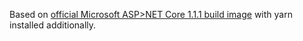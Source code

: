Based on [official Microsoft ASP>NET Core 1.1.1 build image](https://hub.docker.com/r/microsoft/aspnetcore-build/) with yarn installed additionally.